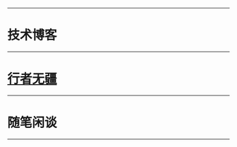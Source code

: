 [^_^]: 哈哈我是注释，不会在浏览器中显示。

***

  <h1>技术博客</h1>
  
***

  <h1><a href="/pages/xingzhewujiang.html">行者无疆</a></h1>
  
***

  <h1>随笔闲谈</h1>
  
***

